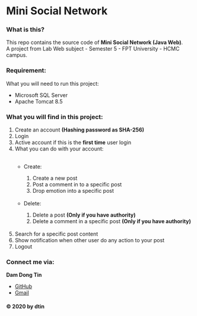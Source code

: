 # Mini Social Network

### What is this?
This repo contains the source code of **Mini Social Network (Java Web)**.\
A project from Lab Web subject - Semester 5 - FPT University - HCMC campus.

### Requirement:
What you will need to run this project:
<ul>
    <li>Microsoft SQL Server</li>
    <li>Apache Tomcat 8.5</li>
</ul>

### What you will find in this project:
<ol>
    <li>Create an account <strong>(Hashing password as SHA-256)</strong></li>
    <li>Login</li>
    <li>Active account if this is the <strong>first time</strong> user login</li>
    <li>What you can do with your account:</li>
    <br>
    <ul>
        <li>Create:</li>
        <ol>
            <li>Create a new post</li>
            <li>Post a comment in to a specific post</li>
            <li>Drop emotion into a specific post</li>
        </ol>
        <br>
        <li>Delete:</li>
        <ol>
            <li>Delete a post <strong>(Only if you have authority)</strong></li>
            <li>Delete a comment in a specific post <strong>(Only if you have authority)</strong></li>
        </ol>
    </ul>
    <br>
    <li>Search for a specific post content</li>
    <li>Show notification when other user do any action to your post</li>
    <li>Logout</li>
</ol>
 
 ### Connect me via:
**Dam Dong Tin**
- [GitHub](https://github.com/dtin)
- [Gmail](mailto:damdongtin@gmail.com) 

 #### © 2020 by dtin
